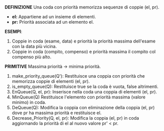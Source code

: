 **DEFINIZIONE**
Una coda con priorità memorizza sequenze di coppie (el, pr).
- **el:** Appartiene ad un insieme di elementi.
- **pr:** Priorità associata ad un elemento el.

**ESEMPI**:
1) Coppie in coda (esame, data) e priorità la priorità massima dell'esame con la data più vicina.
2) Coppie in coda (compito, compenso) e priorità massima il compito col compenso più alto.

**PRIMITIVE**
Massima priorità -> minima priorità.
1) make_priority_queue(Q'): Restituisce una coppia con priorità che memorizza coppie di elementi (el, pr).
2) is_empty_queue(Q): Restituisce true se la coda è vuota, false altrimenti.
3) EnQueue(Q, el, pr): Inserisce nella coda una coppia di elementi (el, pr).
4) MinQueue(Q) Restituisce l'elemento con priorità massima (valore minimo) in coda.
5) DeQueue(Q): Modifica la coppia con eliminazione della coppia (el, pr) dove pr ha massima priorità e restituisce el.
6) Decrease_Priority(Q, el, pr): Modifica la coppia (el, pr) in coda aggiornando la priorità di el al nuovo valore pr' < pr.